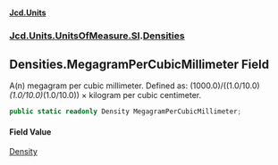 #### [Jcd.Units](index.md 'index')
### [Jcd.Units.UnitsOfMeasure.SI](Jcd.Units.UnitsOfMeasure.SI.md 'Jcd.Units.UnitsOfMeasure.SI').[Densities](Densities.md 'Jcd.Units.UnitsOfMeasure.SI.Densities')

## Densities.MegagramPerCubicMillimeter Field

A(n) megagram per cubic millimeter. Defined as: (1000.0)/((1.0/10.0)*(1.0/10.0)*(1.0/10.0)) × kilogram per cubic centimeter.

```csharp
public static readonly Density MegagramPerCubicMillimeter;
```

#### Field Value
[Density](Density.md 'Jcd.Units.UnitTypes.Density')